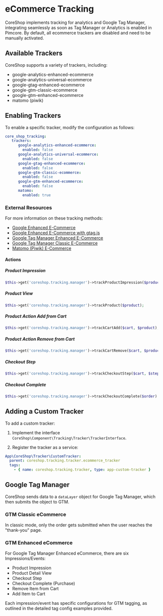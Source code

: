 # eCommerce Tracking

CoreShop implements tracking for analytics and Google Tag Manager, integrating seamlessly as soon as Tag Manager or
Analytics is enabled in Pimcore. By default, all ecommerce trackers are disabled and need to be manually activated.

## Available Trackers

CoreShop supports a variety of trackers, including:

- google-analytics-enhanced-ecommerce
- google-analytics-universal-ecommerce
- google-gtag-enhanced-ecommerce
- google-gtm-classic-ecommerce
- google-gtm-enhanced-ecommerce
- matomo (piwik)

## Enabling Trackers

To enable a specific tracker, modify the configuration as follows:

```yml
core_shop_tracking:
   trackers:
      google-analytics-enhanced-ecommerce:
        enabled: false
      google-analytics-universal-ecommerce:
        enabled: false
      google-gtag-enhanced-ecommerce:
        enabled: false
      google-gtm-classic-ecommerce:
        enabled: false
      google-gtm-enhanced-ecommerce:
        enabled: false
      matomo:
        enabled: true
```

### External Resources

For more information on these tracking methods:

- [Google Enhanced E-Commerce](https://developers.google.com/analytics/devguides/collection/analyticsjs/enhanced-ecommerce)
- [Google Enhanced E-Commerce with gtag.js](https://developers.google.com/analytics/devguides/collection/gtagjs/enhanced-ecommerce)
- [Google Tag Manager Enhanced E-Commerce](https://developers.google.com/tag-manager/enhanced-ecommerce)
- [Google Tag Manager Classic E-Commerce](https://support.google.com/tagmanager/answer/6107169?hl=en)
- [Matomo (Piwik) E-Commerce](https://matomo.org/docs/ecommerce-analytics/)

#### Actions

##### Product Impression

```php
$this->get('coreshop.tracking.manager')->trackProductImpression($product);
```

##### Product View

```php
$this->get('coreshop.tracking.manager')->trackProduct($product);
```

##### Product Action Add from Cart

```php
$this->get('coreshop.tracking.manager')->trackCartAdd($cart, $product);
```

##### Product Action Remove from Cart

```php
$this->get('coreshop.tracking.manager')->trackCartRemove($cart, $product);
```

##### Checkout Step

```php
$this->get('coreshop.tracking.manager')->trackCheckoutStep($cart, $stepIdentifier, $isFirstStep, $checkoutOption)
```

##### Checkout Complete

```php
$this->get('coreshop.tracking.manager')->trackCheckoutComplete($order)
```

## Adding a Custom Tracker

To add a custom tracker:

1. Implement the interface `CoreShop\Component\Tracking\Tracker\TrackerInterface`.

2. Register the tracker as a service:

```yaml
App\CoreShop\Tracker\CustomTracker:
  parent: coreshop.tracking.tracker.ecommerce_tracker
  tags:
    - { name: coreshop.tracking.tracker, type: app-custom-tracker }
```

## Google Tag Manager

CoreShop sends data to a `dataLayer` object for Google Tag Manager, which then submits the object to GTM.

### GTM Classic eCommerce

In classic mode, only the order gets submitted when the user reaches the "thank-you" page.

### GTM Enhanced eCommerce

For Google Tag Manager Enhanced eCommerce, there are six Impressions/Events:

- Product Impression
- Product Detail View
- Checkout Step
- Checkout Complete (Purchase)
- Remove Item from Cart
- Add Item to Cart

Each impression/event has specific configurations for GTM tagging, as outlined in the detailed tag config examples
provided.
